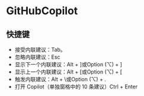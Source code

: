 # GitHubCopilot

## 快捷键

  - 接受内联建议：Tab。
  - 忽略内联建议：Esc
  - 显示下一个内联建议：Alt + ]或Option (⌥) + ]
  - 显示上一个内联建议：Alt + [或Option (⌥) + [
  - 触发内联建议：Alt + \或Option (⌥) + .
  - 打开 Copilot（单独窗格中的 10 条建议）Ctrl + Enter

